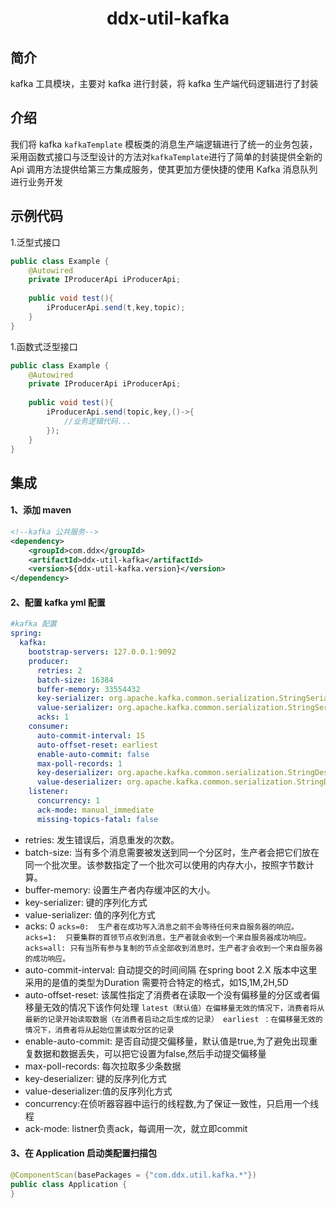 <h1 align="center">ddx-util-kafka</h1>

## 简介
kafka 工具模块，主要对 kafka 进行封装，将 kafka 生产端代码逻辑进行了封装

## 介绍
我们将 kafka `kafkaTemplate` 模板类的消息生产端逻辑进行了统一的业务包装，采用函数式接口与泛型设计的方法对`kafkaTemplate`进行了简单的封装提供全新的
Api 调用方法提供给第三方集成服务，使其更加方便快捷的使用 Kafka 消息队列进行业务开发
## 示例代码
1.泛型式接口
```java
public class Example {
    @Autowired
    private IProducerApi iProducerApi; 
    
    public void test(){
        iProducerApi.send(t,key,topic);
    }
}
```
1.函数式泛型接口
```java
public class Example {
    @Autowired
    private IProducerApi iProducerApi; 
    
    public void test(){
        iProducerApi.send(topic,key,()->{
            //业务逻辑代码...
        });
    }
}
```
## 集成
#### 1、添加 maven 
```xml
<!--kafka 公共服务-->
<dependency>
    <groupId>com.ddx</groupId>
    <artifactId>ddx-util-kafka</artifactId>
    <version>${ddx-util-kafka.version}</version>
</dependency>
```
#### 2、配置 kafka yml 配置
```yaml
#kafka 配置
spring:
  kafka:
    bootstrap-servers: 127.0.0.1:9092
    producer:
      retries: 2
      batch-size: 16384
      buffer-memory: 33554432
      key-serializer: org.apache.kafka.common.serialization.StringSerializer
      value-serializer: org.apache.kafka.common.serialization.StringSerializer
      acks: 1
    consumer:
      auto-commit-interval: 1S
      auto-offset-reset: earliest
      enable-auto-commit: false
      max-poll-records: 1
      key-deserializer: org.apache.kafka.common.serialization.StringDeserializer
      value-deserializer: org.apache.kafka.common.serialization.StringDeserializer
    listener:
      concurrency: 1
      ack-mode: manual_immediate
      missing-topics-fatal: false
```
- retries: 发生错误后，消息重发的次数。
- batch-size: 当有多个消息需要被发送到同一个分区时，生产者会把它们放在同一个批次里。该参数指定了一个批次可以使用的内存大小，按照字节数计算。
- buffer-memory: 设置生产者内存缓冲区的大小。
- key-serializer: 键的序列化方式
- value-serializer: 值的序列化方式
- acks: 0 
`acks=0:  生产者在成功写入消息之前不会等待任何来自服务器的响应。
acks=1:  只要集群的首领节点收到消息，生产者就会收到一个来自服务器成功响应。
acks=all: 只有当所有参与复制的节点全部收到消息时，生产者才会收到一个来自服务器的成功响应。`
- auto-commit-interval: 自动提交的时间间隔 在spring boot 2.X 版本中这里采用的是值的类型为Duration 需要符合特定的格式，如1S,1M,2H,5D
- auto-offset-reset: 该属性指定了消费者在读取一个没有偏移量的分区或者偏移量无效的情况下该作何处理
`latest（默认值）在偏移量无效的情况下，消费者将从最新的记录开始读取数据（在消费者启动之后生成的记录）
earliest ：在偏移量无效的情况下，消费者将从起始位置读取分区的记录`
- enable-auto-commit: 是否自动提交偏移量，默认值是true,为了避免出现重复数据和数据丢失，可以把它设置为false,然后手动提交偏移量
- max-poll-records: 每次拉取多少条数据
- key-deserializer: 键的反序列化方式
- value-deserializer:值的反序列化方式
- concurrency:在侦听器容器中运行的线程数,为了保证一致性，只启用一个线程
- ack-mode: listner负责ack，每调用一次，就立即commit

#### 3、在 Application 启动类配置扫描包
```java
@ComponentScan(basePackages = {"com.ddx.util.kafka.*"})
public class Application {
}
```
